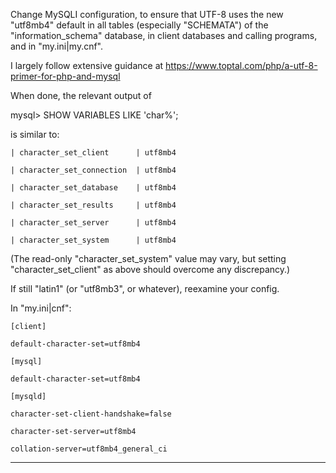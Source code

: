 Change MySQLI configuration, to ensure that UTF-8 uses the new "utf8mb4" default in all tables (especially "SCHEMATA") of the "information_schema" database, in client databases and calling programs, and in "my.ini|my.cnf".

I largely follow extensive guidance at https://www.toptal.com/php/a-utf-8-primer-for-php-and-mysql

When done, the relevant output of

  mysql> SHOW VARIABLES LIKE 'char%';

is similar to:

	| character_set_client		| utf8mb4

	| character_set_connection	| utf8mb4

	| character_set_database	| utf8mb4

	| character_set_results		| utf8mb4

	| character_set_server		| utf8mb4

	| character_set_system		| utf8mb4

(The read-only "character_set_system" value may vary, but setting "character_set_client" as above should overcome any discrepancy.)

If still "latin1" (or "utf8mb3", or whatever), reexamine your config.

In "my.ini|cnf":

	[client]

	default-character-set=utf8mb4

	[mysql]

	default-character-set=utf8mb4

	[mysqld]

	character-set-client-handshake=false

	character-set-server=utf8mb4

	collation-server=utf8mb4_general_ci

--------------------------
